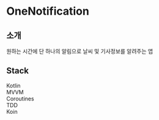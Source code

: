 # OneNotification
## 소개
원하는 시간에 단 하나의 알림으로 날씨 및 기사정보를 알려주는 앱

## Stack
Kotlin<br>
MVVM<br>
Coroutines<br>
TDD<br>
Koin<br>
